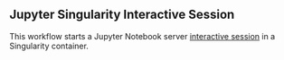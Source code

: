 ## Jupyter Singularity Interactive Session
This workflow starts a Jupyter Notebook server [interactive session](https://github.com/parallelworks/interactive_session/blob/main/README.md) in a Singularity container.

